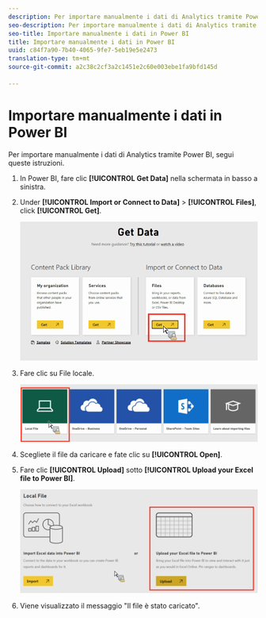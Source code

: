 ```yaml
---
description: Per importare manualmente i dati di Analytics tramite Power BI, segui queste istruzioni.
seo-description: Per importare manualmente i dati di Analytics tramite Power BI, segui queste istruzioni.
seo-title: Importare manualmente i dati in Power BI
title: Importare manualmente i dati in Power BI
uuid: c84f7a90-7b40-4065-9fe7-5eb19e5e2473
translation-type: tm+mt
source-git-commit: a2c38c2cf3a2c1451e2c60e003ebe1fa9bfd145d

---
```



# Importare manualmente i dati in Power BI

Per importare manualmente i dati di Analytics tramite Power BI, segui queste istruzioni.

1. In Power BI, fare clic **[!UICONTROL Get Data]** nella schermata in basso a sinistra.
1. Under **[!UICONTROL Import or Connect to Data]** &gt; **[!UICONTROL Files]**, click **[!UICONTROL Get]**.

   ![](assets/get-data.png)

1. Fare clic su File locale.

   ![](assets/local-file.png)

1. Scegliete il file da caricare e fate clic su **[!UICONTROL Open]**.
1. Fare clic **[!UICONTROL Upload]** sotto **[!UICONTROL Upload your Excel file to Power BI]**.

   ![](assets/upload-excel-file.png)

1. Viene visualizzato il messaggio "Il file è stato caricato".

